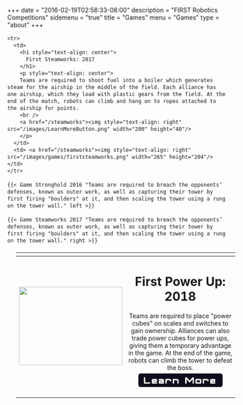 +++
date = "2016-02-19T02:58:33-08:00"
description = "FIRST Robotics Competitions"
sidemenu = "true"
title = "Games"
menu = "Games"
type = "about"
+++

<table border="0" style="margin: 20px">
  <thead>
    <tr>
      <th></th>
      <th></th>
    </tr>
  </thead>
  <tbody>
    <tr>
      <td> <a href="/powerup"><img style="text-align: left" src="/images/games/firstpowerup.png" width="237" height="180"/> </td>
      <td>
        <h1 style="text-align: center">
          First Power Up: 2018
        </h1>
        <p style="text-align: center">
        Teams are required to place "power cubes" on scales and switches to gain ownership. Alliances can also trade power cubes for power ups, giving them a temporary advantage in the game. At the end of the game, robots can climb the tower to defeat the boss.
        <br />
        <a href="/powerup"><img style="text-align: right" src="/images/LearnMoreButton.png" width="200" height="40"/>
        </p>        
      </td>
    </tr>

    <tr>
      <td>
        <h1 style="text-align: center">
          First Steamworks: 2017
        </h1>
        <p style="text-align: center">
        Teams are required to shoot fuel into a boiler which generates steam for the airship in the middle of the field. Each alliance has one airship, which they load with plastic gears from the field. At the end of the match, robots can climb and hang on to ropes attached to the airship for points.
        <br />
        <a href="/steamworks"><img style="text-align: right" src="/images/LearnMoreButton.png" width="200" height="40"/>
        </p>        
      </td>
      <td> <a href="/steamworks"><img style="text-align: right" src="/images/games/firststeamworks.png" width="265" height="204"/> </td>
    </tr>

    {{< Game Stronghold 2016 "Teams are required to breach the opponents’ defenses, known as outer work, as well as capturing their tower by first firing "boulders" at it, and then scaling the tower using a rung on the tower wall." left >}}

    {{< Game Steamworks 2017 "Teams are required to breach the opponents’ defenses, known as outer work, as well as capturing their tower by first firing "boulders" at it, and then scaling the tower using a rung on the tower wall." right >}}

  </tbody>
</table>

</table>
